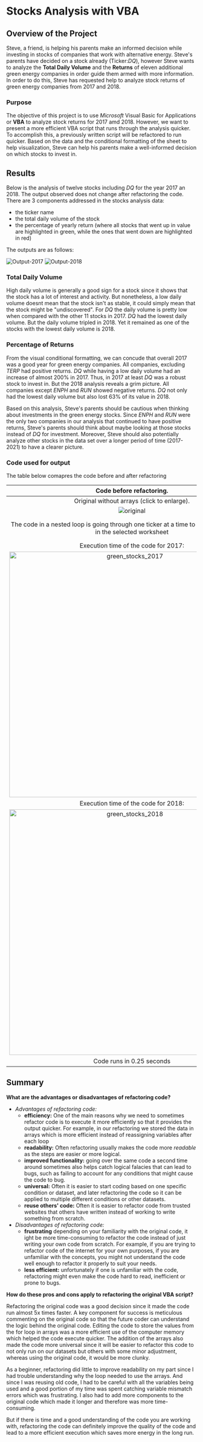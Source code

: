 # Stocks Analysis with VBA

## Overview of the Project

Steve, a friend, is helping his parents make an informed decision while investing in stocks of companies that work with alternative energy. Steve's parents have decided on a stock already (Ticker:*DQ*), however Steve wants to analyze the **Total Daily Volume** and the **Returns** of eleven additional green energy companies in order guide them armed with more information. In order to do this, Steve has requested help to analyze stock returns of green energy companies from 2017 and 2018.

### Purpose

The objective of this project is to use *Microsoft* Visual Basic for Applications or **VBA** to analyze stock returns for 2017 amd 2018. However, we want to present a more efficient VBA script that runs through the analysis quicker. To accomplish this, a previously written script will be refactored to run quicker. Based on the data and the conditional formatting of the sheet to help visualization, Steve can help his parents make a well-informed decision on which stocks to invest in.  

## Results

Below is the analysis of twelve stocks including *DQ* for the year 2017 an 2018. The output observed does not change after refactoring the code. There are 3 components addressed in the stocks analysis data:
- the ticker name
- the total daily volume of the stock
- the percentage of yearly return (where all stocks that went up in value are highlighted in green, while the ones that went down are highlighted in red)

The outputs are as follows:

![Output-2017](https://user-images.githubusercontent.com/102441140/164943539-a166d46f-854e-4543-b087-5db209f794d1.png) ![Output-2018](https://user-images.githubusercontent.com/102441140/164943624-79349de6-f1c8-44f9-8bec-13c4538c4921.png)

### Total Daily Volume
High daily volume is generally a good sign for a stock since it shows that the stock has a lot of interest and activity. But nonetheless, a low daily volume doesnt mean that the stock isn't as stable, it could simply mean that the stock might be "undiscovered". For *DQ* the daily volume is pretty low when compared with the other 11 stocks in 2017. *DQ* had the lowest daily volume. But the daily volume tripled in 2018. Yet it remained as one of the stocks with the lowest daily volume is 2018.

### Percentage of Returns

From the visual conditional formatting, we can concude that overall 2017 was a good year for green energy companies. All companies, excluding *TERP* had positive returns. *DQ* while having a low daily volume had an increase of almost 200% in 2017. Thus, in 2017 at least *DQ* was a robust stock to invest in. But the 2018 analysis reveals a grim picture. All companies except *ENPH* and *RUN* showed negative returns. *DQ* not only had the lowest daily volume but also lost 63% of its value in 2018. 

Based on this analysis, Steve's parents should be cautious when thinking about investments in the green energy stocks. Since *ENPH* and *RUN* were the only two companies in our analysis that continued to have positive returns, Steve's parents should think about maybe looking at those stocks instead of *DQ* for investment. Moreover, Steve should also potentially analyze other stocks in the data set over a longer period of time (2017-2021) to have a clearer picture.

### Code used for output 

The table below comapres the code before and after refactoring 

Code before refactoring. |  Code after refactoring.
:------------------------------------------:| :-------------------------------------:
Original without arrays (click to enlarge).  | Refactored with arrays (click to enlarge).	
![original](https://user-images.githubusercontent.com/102441140/164944810-68ae6bd1-c36d-4bf2-bd47-f95d78b48c3a.png)  | ![refactored](https://user-images.githubusercontent.com/102441140/164944651-0e6691d8-e5e2-47e2-8a2e-5eebc9beadea.png)
The code in a nested loop is going through one ticker at a time to generate the output in the selected worksheet | Code stays in the same loop, gathers all data and stores it in arrays first. In a separate for loop the output is pulled from the arrays and then populated in the selected worksheet.  
 Execution time of the code for 2017: |  Execution time of the code for 2017:
<img width="649" alt="green_stocks_2017" src="https://user-images.githubusercontent.com/102441140/164944905-fb8e223d-32f5-47d6-b667-b788ea5ef344.png"> | <img width="649" alt="VBA_Challenge_2017" src="https://user-images.githubusercontent.com/102441140/164944880-9be2f3c0-7ac7-4747-9e08-3054cb1e1fbc.png">
Execution time of the code for 2018: |  Execution time of the code for 2018:
<img width="649" alt="green_stocks_2018" src="https://user-images.githubusercontent.com/102441140/164944937-98ff0ad5-dcaf-465b-9119-4d305c814d30.png"> | <img width="649" alt="VBA_Challenge_2018" src="https://user-images.githubusercontent.com/102441140/164944942-ac47eed1-b80f-4258-995e-99cfe3afb3db.png">
Code runs in 0.25 seconds | Code runs in 0.05 seconds ( **Almost 5 times faster** )

## Summary

**What are the advantages or disadvantages of refactoring code?**

- *Advantages of refactoring code:*
  - **efficiency:** One of the main reasons why we need to sometimes refactor code is to execute it more efficiently so that it provides the output quicker. For example, in our refactoring we stored the data in arrays which is more efficient instead of reassigning variables after each loop
  - **readability:** Often refactoring usually makes the code more *readable* as the steps are easier or more logical.
  - **improved functionality:** going over the same code a second time around sometimes also helps catch logical falacies that can lead to bugs, such as failing to account for any conditions that might cause the code to bug.
  - **universal:** Often it is easier to start coding based on one specific condition or dataset, and later refactoring the code so it can be applied to multiple different conditions or other datasets.
  - **reuse others' code:** Often it is easier to refactor code from trusted websites that others have written instead of working to write something from scratch.
- *Disadvantages of refactoring code:*
  - **frustrating** depending on your familiarity with the original code, it ight be more time-consuming to refactor the code instead of just writing your own code from scratch. For example, if you are trying to refactor code of the internet for your own purposes, if you are unfamiliar with the concepts, you might not understand the code well enough to refactor it properly to suit your needs.
  - **less efficient:** unfortunately if one is unfamiliar with the code, refactoring might even make the code hard to read, inefficient or prone to bugs.

**How do these pros and cons apply to refactoring the original VBA script?**

Refactoring the original code was a good decision since it made the code run almost 5x times faster. A key component for success is meticulous commenting on the original code so that the future coder can understand the logic behind the original code. Editing the code to store the values from the for loop in arrays was a more efficient use of the computer memory which helped the code execute quicker. The addition of the arrays also made the code more universal since it will be easier to refactor this code to not only run on our datasets but others with some minor adjustment, whereas using the original code, it would be more clunky. 

As a beginner, refactoring did little to improve readability on my part since I had trouble understanding why the loop needed to use the arrays. And since I was reusing old code, I had to be careful with all the variables being used and a good portion of my time was spent catching variable mismatch errors which was frustrating. I also had to add more components to the original code which made it longer and therefore was more time-consuming. 

But if there is time and a good understanding of the code you are working with, refactoring the code can definitely improve the quality of the code and lead to a more efficient execution which saves more energy in the long run.
